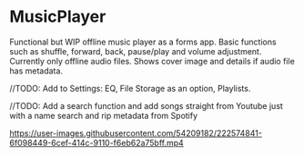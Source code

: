 # MusicPlayer
Functional but WIP offline music player as a forms app. Basic functions such as shuffle, forward, back, pause/play and volume adjustment.
Currently only offline audio files. Shows cover image and details if audio file has metadata.

//TODO: Add to Settings: EQ, File Storage as an option, Playlists.

//TODO: Add a search function and add songs straight from Youtube just with a name search and rip metadata from Spotify



https://user-images.githubusercontent.com/54209182/222574841-6f098449-6cef-414c-9110-f6eb62a75bff.mp4
